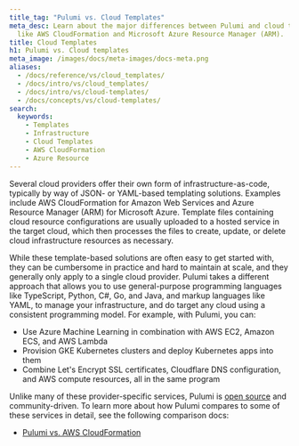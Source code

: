 ```yaml
---
title_tag: "Pulumi vs. Cloud Templates"
meta_desc: Learn about the major differences between Pulumi and cloud templating solutions
  like AWS CloudFormation and Microsoft Azure Resource Manager (ARM).
title: Cloud Templates
h1: Pulumi vs. Cloud templates
meta_image: /images/docs/meta-images/docs-meta.png
aliases:
  - /docs/reference/vs/cloud_templates/
  - /docs/intro/vs/cloud_templates/
  - /docs/intro/vs/cloud-templates/
  - /docs/concepts/vs/cloud-templates/
search:
  keywords:
    - Templates
    - Infrastructure
    - Cloud Templates
    - AWS CloudFormation
    - Azure Resource
---
```


Several cloud providers offer their own form of infrastructure-as-code, typically by way of JSON- or YAML-based templating solutions. Examples include AWS CloudFormation for Amazon Web Services and Azure Resource Manager (ARM) for Microsoft Azure. Template files containing cloud resource configurations are usually uploaded to a hosted service in the target cloud, which then processes the files to create, update, or delete cloud infrastructure resources as necessary.

While these template-based solutions are often easy to get started with, they can be cumbersome in practice and hard to maintain at scale, and they generally only apply to a single cloud provider. Pulumi takes a different approach that allows you to use general-purpose programming languages like TypeScript, Python, C#, Go, and Java, and markup languages like YAML, to manage your infrastructure, and do target any cloud using a consistent programming model. For example, with Pulumi, you can:

* Use Azure Machine Learning in combination with AWS EC2, Amazon ECS, and AWS Lambda
* Provision GKE Kubernetes clusters and deploy Kubernetes apps into them
* Combine Let's Encrypt SSL certificates, Cloudflare DNS configuration, and AWS compute resources, all in the same program

Unlike many of these provider-specific services, Pulumi is [open source](https://github.com/pulumi/pulumi) and community-driven. To learn more about how Pulumi compares to some of these services in detail, see the following comparison docs:

* [Pulumi vs. AWS CloudFormation](/docs/concepts/vs/cloud-templates/cloudformation/)
